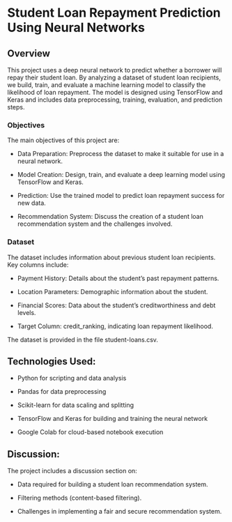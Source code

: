 # Student Loan Repayment Prediction Using Neural Networks

## Overview
This project uses a deep neural network to predict whether a borrower will repay their student loan. By analyzing a dataset of student loan recipients, we build, train, and evaluate a machine learning model to classify the likelihood of loan repayment. The model is designed using TensorFlow and Keras and includes data preprocessing, training, evaluation, and prediction steps.

### Objectives

The main objectives of this project are:

- Data Preparation: Preprocess the dataset to make it suitable for use in a neural network.

- Model Creation: Design, train, and evaluate a deep learning model using TensorFlow and Keras.

- Prediction: Use the trained model to predict loan repayment success for new data.

- Recommendation System: Discuss the creation of a student loan recommendation system and the challenges involved.

### Dataset

The dataset includes information about previous student loan recipients. Key columns include:

- Payment History: Details about the student’s past repayment patterns.

- Location Parameters: Demographic information about the student.

- Financial Scores: Data about the student’s creditworthiness and debt levels.

- Target Column: credit_ranking, indicating loan repayment likelihood.

The dataset is provided in the file student-loans.csv.

## Technologies Used:

- Python for scripting and data analysis

- Pandas for data preprocessing

- Scikit-learn for data scaling and splitting

- TensorFlow and Keras for building and training the neural network

- Google Colab for cloud-based notebook execution

## Discussion:

The project includes a discussion section on:

- Data required for building a student loan recommendation system.

- Filtering methods (content-based filtering).

- Challenges in implementing a fair and secure recommendation system.


